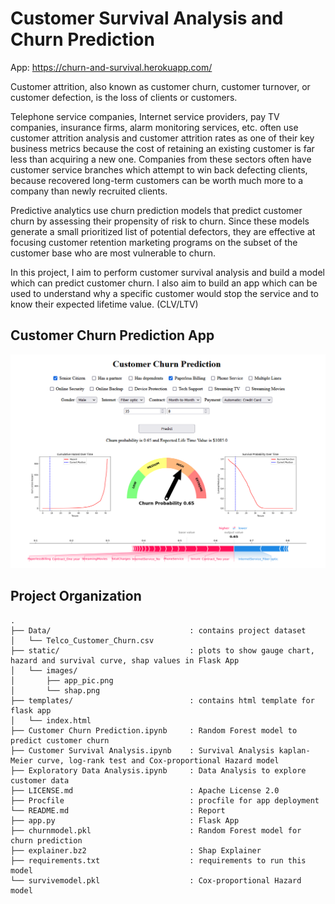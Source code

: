 # Customer Survival Analysis and Churn Prediction

App: https://churn-and-survival.herokuapp.com/

Customer attrition, also known as customer churn, customer turnover, or customer defection, is the loss of clients or customers.

Telephone service companies, Internet service providers, pay TV companies, insurance firms, alarm monitoring services, etc. often use customer attrition analysis and customer attrition rates as one of their key business metrics because the cost of retaining an existing customer is far less than acquiring a new one. Companies from these sectors often have customer service branches which attempt to win back defecting clients, because recovered long-term customers can be worth much more to a company than newly recruited clients.

Predictive analytics use churn prediction models that predict customer churn by assessing their propensity of risk to churn. Since these models generate a small prioritized list of potential defectors, they are effective at focusing customer retention marketing programs on the subset of the customer base who are most vulnerable to churn.

In this project, I aim to perform customer survival analysis and build a model which can predict customer churn. I also aim to build an app which can be used to understand why a specific customer would stop the service and to know their expected lifetime value. (CLV/LTV)

## Customer Churn Prediction App
<img src=https://github.com/jaysmitjadhav/Churn-Prediction-and-Survival-Analysis/blob/main/static/images/app_pic.png>

## Project Organization
```
.
├── Data/                               : contains project dataset
│   └── Telco_Customer_Churn.csv
├── static/                             : plots to show gauge chart, hazard and survival curve, shap values in Flask App 
│   └── images/
│       ├── app_pic.png
│       └── shap.png
├── templates/                          : contains html template for flask app
│   └── index.html
├── Customer Churn Prediction.ipynb     : Random Forest model to predict customer churn
├── Customer Survival Analysis.ipynb    : Survival Analysis kaplan-Meier curve, log-rank test and Cox-proportional Hazard model
├── Exploratory Data Analysis.ipynb     : Data Analysis to explore customer data
├── LICENSE.md                          : Apache License 2.0
├── Procfile                            : procfile for app deployment
└── README.md                           : Report
├── app.py                              : Flask App
├── churnmodel.pkl                      : Random Forest model for churn prediction
├── explainer.bz2                       : Shap Explainer
├── requirements.txt                    : requirements to run this model
└── survivemodel.pkl                    : Cox-proportional Hazard model

```
